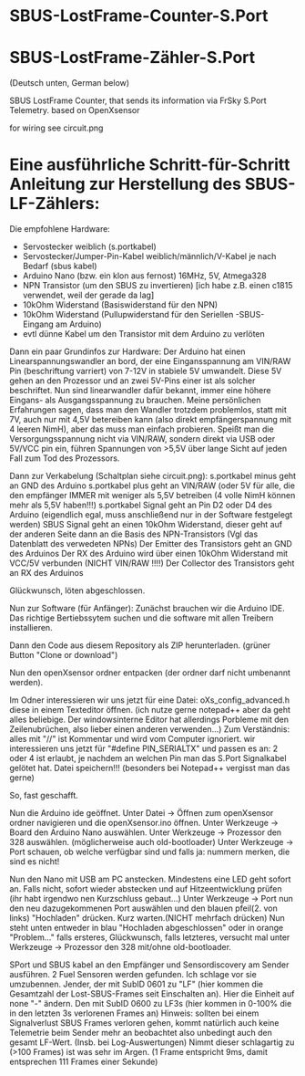 # SBUS-LostFrame-Counter-S.Port
# SBUS-LostFrame-Zähler-S.Port
(Deutsch unten, German below)

SBUS LostFrame Counter, that sends its information via FrSky S.Port Telemetry. based on OpenXsensor

for wiring see circuit.png





# Eine ausführliche Schritt-für-Schritt Anleitung zur Herstellung des SBUS-LF-Zählers:
Die empfohlene Hardware:
- Servostecker weiblich (s.portkabel)
- Servostecker/Jumper-Pin-Kabel weiblich/männlich/V-Kabel je nach Bedarf (sbus kabel)
- Arduino Nano (bzw. ein klon aus fernost) 16MHz, 5V, Atmega328
- NPN Transistor (um den SBUS zu invertieren) [ich habe z.B. einen c1815 verwendet, weil der gerade da lag]
- 10kOhm Widerstand (Basiswiderstand für den NPN)
- 10kOhm Widerstand (Pullupwiderstand für den Seriellen -SBUS- Eingang am Arduino)
- evtl dünne Kabel um den Transistor mit dem Arduino zu verlöten

Dann ein paar Grundinfos zur Hardware:
Der Arduino hat einen Linearspannungswandler an bord, der eine Eingansspannung am VIN/RAW Pin (beschriftung varriert) von 7-12V in stabiele 5V umwandelt. Diese 5V gehen an den Prozessor und an zwei 5V-Pins einer ist als solcher beschriftet. Nun sind linearwandler dafür bekannt, immer eine höhere Eingans- als Ausgangsspannung zu brauchen. Meine persönlichen Erfahrungen sagen, dass man den Wandler trotzdem problemlos, statt mit 7V, auch nur mit 4,5V betereiben kann (also direkt empfängerspannung mit 4 leeren NimH), aber das muss man einfach probieren. Speißt man die Versorgungsspannung nicht via VIN/RAW, sondern direkt via USB oder 5V/VCC pin ein, führen Spannungen von >5,5V über lange Sicht auf jeden Fall zum Tod des Prozessors.

Dann zur Verkabelung (Schaltplan siehe circuit.png):
s.portkabel minus geht an GND des Arduino
s.portkabel plus geht an VIN/RAW (oder 5V für alle, die den empfänger IMMER mit weniger als 5,5V betreiben (4 volle NimH können mehr als 5,5V haben!!!)
s.portkabel Signal geht an Pin D2 oder D4 des Arduino (eigendlich egal, muss anschließend nur in der Software festgelegt werden)
SBUS Signal geht an einen 10kOhm Widerstand, dieser geht auf der anderen Seite dann an die Basis des NPN-Transistors (Vgl das Datenblatt des verwedeten NPNs)
Der Emitter des Transistors geht an GND des Arduinos
Der RX des Arduino wird über einen 10kOhm Widerstand mit VCC/5V verbunden (NICHT VIN/RAW !!!!)
Der Collector des Transistors geht an RX des Arduinos

Glückwunsch, löten abgeschlossen.

Nun zur Software (für Anfänger):
Zunächst brauchen wir die Arduino IDE. Das richtige Bertiebssytem suchen und die software mit allen Treibern installieren.

Dann den Code aus diesem Repository als ZIP herunterladen. (grüner Button "Clone or download")

Nun den openXsensor ordner entpacken (der ordner darf nicht umbenannt werden).

Im Odner interessieren wir uns jetzt für eine Datei: oXs_config_advanced.h 
diese in einem Texteditor öffnen. (ich nutze gerne notepad++ aber da geht alles beliebige. Der windowsinterne Editor hat allerdings Porbleme mit den Zeilenubrüchen, also lieber einen anderen verwenden...)
Zum Verständnis: alles mit "//" ist Kommentar und wird vom Computer ignoriert.
wir interessieren uns jetzt für "#define PIN_SERIALTX" und passen es an: 2 oder 4 ist erlaubt, je nachdem an welchen Pin man das S.Port Signalkabel gelötet hat.
Datei speichern!!! (besonders bei Notepad++ vergisst man das gerne)

So, fast geschafft.

Nun die Arduino ide geöffnet.
Unter Datei -> Öffnen zum openXsensor ordner navigieren und die openXsensor.ino öffnen.
Unter Werkzeuge -> Board den Arduino Nano auswählen.
Unter Werkzeuge -> Prozessor den 328 auswählen. (möglicherweise auch old-bootloader)
Unter Werkzeuge -> Port schauen, ob welche verfügbar sind und falls ja: nummern merken, die sind es nicht!

Nun den Nano mit USB am PC anstecken. Mindestens eine LED geht sofort an. Falls nicht, sofort wieder abstecken und auf Hitzeentwicklung prüfen (ihr habt irgendwo nen Kurzschluss gebaut...)
Unter Werkzeuge -> Port nun den neu dazugekommenen Port auswählen und den blauen pfeil(2. von links) "Hochladen" drücken. Kurz warten.(NICHT mehrfach drücken) Nun steht unten entweder in blau "Hochladen
abgeschlossen" oder in orange "Problem..." falls ersteres, Glückwunsch, falls letzteres, versucht mal unter Werkzeuge -> Prozessor den 328 mit/ohne old-bootloader.

SPort und SBUS kabel an den Empfänger und Sensordiscovery am Sender ausführen. 
2 Fuel Sensoren werden gefunden. Ich schlage vor sie umzubennen. 
Jender, der mit SubID 0601 zu "LF" (hier kommen die Gesamtzahl der Lost-SBUS-Frames seit Einschalten an). Hier die Einheit auf none "-" ändern. 
Den  mit SubID 0600 zu LF3s (hier kommen in 0-100% die in den letzten 3s verlorenen Frames an)
Hinweis: sollten bei einem Signalverlust SBUS Frames verloren gehen, kommt natürlich auch keine Telemetrie beim Sender mehr an beobachtet also unbedingt auch den gesamt LF-Wert. (Insb. bei Log-Auswertungen) Nimmt dieser schlagartig zu (>100 Frames) ist was sehr im Argen. (1 Frame entspricht 9ms, damit entsprechen 111 Frames einer Sekunde)
